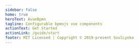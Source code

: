 ```yaml
---
sidebar: false
home: true
heroText: AvueBpmn
tagline: Configurable bpmnjs vue components
actionText: Get Started
actionLink: /guide/start
footer: MIT Licensed | Copyright © 2019-present SoulLyoko
---
```

